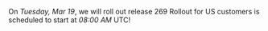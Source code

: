 On *Tuesday, Mar 19*, we will roll out release 269
Rollout for US customers is scheduled to start at *08:00 AM* UTC!
